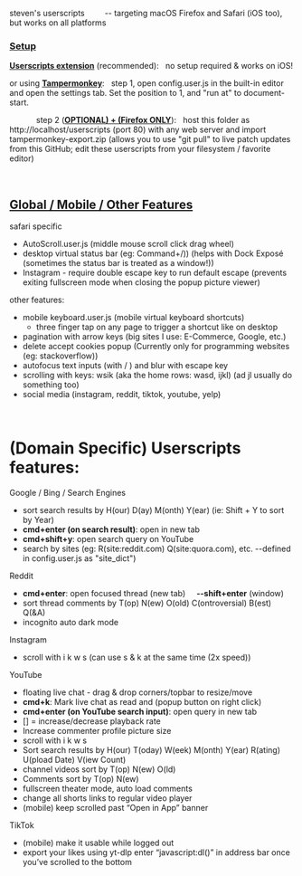 steven's userscripts &nbsp; &nbsp; &nbsp; &nbsp; -- targeting macOS Firefox and Safari (iOS too), but works on all platforms

### <u>Setup</u>

[<u>**Userscripts extension**</u>](https://itunes.apple.com/us/app/userscripts/id1463298887) (recommended): &nbsp; no setup required & works on iOS!

or using <u>**Tampermonkey**</u>: &nbsp; step 1, open config.user.js in the built-in editor and open the settings tab. Set the position to 1, and "run at" to document-start.

&nbsp; &nbsp; &nbsp; &nbsp; &nbsp; &nbsp; step 2 (<u>**OPTIONAL) + (Firefox ONLY**</u>): &nbsp; host this folder as http://localhost/userscripts (port 80) with any web server and import tampermonkey-export.zip (allows you to use "git pull" to live patch updates from this GitHub; edit these userscripts from your filesystem / favorite editor)

&nbsp;

## <u>Global / Mobile / Other Features</u>

safari specific

-   AutoScroll.user.js (middle mouse scroll click drag wheel)
-   desktop virtual status bar (eg: Command+/)) (helps with Dock Exposé (sometimes the status bar is treated as a window!))
-   Instagram - require double escape key to run default escape (prevents exiting fullscreen mode when closing the popup picture viewer)

other features:

-   mobile keyboard.user.js (mobile virtual keyboard shortcuts)
    -   three finger tap on any page to trigger a shortcut like on desktop
-   pagination with arrow keys (big sites I use: E-Commerce, Google, etc.)
-   delete accept cookies popup (Currently only for programming websites (eg: stackoverflow))
-   autofocus text inputs (with / ) and blur with escape key
-   scrolling with keys: wsik (aka the home rows: wasd, ijkl) (ad jl usually do something too)
-   social media (instagram, reddit, tiktok, youtube, yelp)

&nbsp;

# (Domain Specific) Userscripts features:

Google / Bing / Search Engines

-   sort search results by H(our) D(ay) M(onth) Y(ear) (ie: Shift + Y to sort by Year)
-   **cmd+enter (on search result)**: open in new tab
-   **cmd+shift+y**: open search query on YouTube
-   search by sites (eg: R(site:reddit.com) Q(site:quora.com), etc. --defined in config.user.js as "site_dict")

Reddit

-   **cmd+enter**: open focused thread (new tab) &nbsp; &nbsp; **--shift+enter** (window)
-   sort thread comments by T(op) N(ew) O(old) C(ontroversial) B(est) Q(&A)
-   incognito auto dark mode

Instagram

-   scroll with i k w s (can use s & k at the same time (2x speed))

YouTube

-   floating live chat - drag & drop corners/topbar to resize/move
-   **cmd+k**: Mark live chat as read and (popup button on right click)
-   **cmd+enter (on YouTube search input)**: open query in new tab
-   [] = increase/decrease playback rate
-   Increase commenter profile picture size
-   scroll with i k w s
-   Sort search results by H(our) T(oday) W(eek) M(onth) Y(ear) R(ating) U(pload Date) V(iew Count)
-   channel videos sort by T(op) N(ew) O(ld)
-   Comments sort by T(op) N(ew)
-   fullscreen theater mode, auto load comments
-   change all shorts links to regular video player
-   (mobile) keep scrolled past “Open in App” banner

TikTok

-   (mobile) make it usable while logged out
-   export your likes using yt-dlp enter “javascript:dl()” in address bar once you’ve scrolled to the bottom
